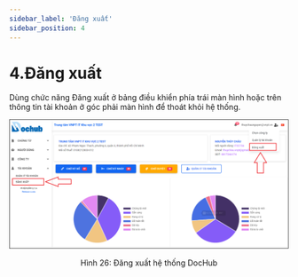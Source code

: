 ```yaml
---
sidebar_label: 'Đăng xuất'
sidebar_position: 4
---
```

# 4.Đăng xuất
Dùng chức năng Đăng xuất ở bảng điều khiển phía trái màn hình hoặc trên thông tin tài khoản ở góc phải màn hình để thoát khỏi hệ thống.

![Hinh26](./image/Dangxuat.png)

<center> Hình 26: Đăng xuất hệ thống DocHub </center>